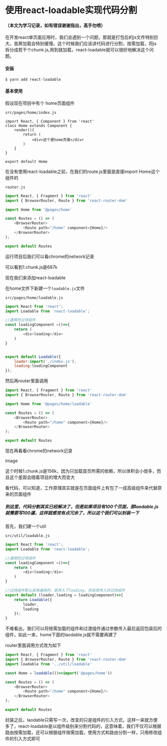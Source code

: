 # 使用react-loadable实现代码分割


#### （本文为学习记录，如有错误谢谢指出，高手勿喷）

在开发react单页面应用时，我们会遇到一个问题，那就是打包后的js文件特别巨大，首屏加载会特别缓慢。这个时候我们应该讲代码进行分割，按需加载，将js 拆分成若干个chunk.js,用到就加载，react-loadable就可以很好地解决这个问题。

#### 安装

```shell
$ yarn add react-loadable

```

#### 基本使用

假设现在项目中有个 home页面组件

`src/pages/home/index.js`

```Js
import React, { Component } from 'react'
class Home extends Component {
    render(){
        return (
            <div>这个是home页面</div>
        )
    }
}

export default Home

```

在没有使用react-loadable之前，在我们的route.js里面是直接import Home这个组件的

`router.js`

```js
import React, { Fragment } from 'react'
import { BrowserRouter, Route } from 'react-router-dom'

import Home from '@pages/home'

const Routes = () => (
    <BrowserRouter>
        <Route path="/home" component={Home}/>
    </BrowserRouter>
);

export default Routes

```

运行项目后我们可以看chrome的network记录


可以看到1.chunk.js是687k

现在我们来添加react-loadable

在home文件下新建一个`loadable.js`文件

`src/pages/home/loadable.js`

```js
import React from 'react';
import Loadable from 'react-loadable';

//通用的过场组件
const loadingComponent =()=>{
    return (
        <div>loading</div>
    ) 
}


export default Loadable({
    loader:import('./index.js'),
    loading:loadingComponent
});

```

然后再router里面调用

```js
import React, { Fragment } from 'react'
import { BrowserRouter, Route } from 'react-router-dom'

import Home from '@pages/home/loadable'

const Routes = () => (
    <BrowserRouter>
        <Route path="/home" component={Home}/>
    </BrowserRouter>
);

export default Routes

```

现在再看看chrome的network记录



image

这个时候1.chunk.js是156k，因为只加载首页所需的依赖，所以体积会小很多，而且这个差距会随着项目的增大而变大

看代码，可以知道，工作原理其实就是在页面组件上有包了一成高级组件来代替原来的页面组件

##### 到这里，代码分割其实已经解决了，但是如果项目有100个页面，那laodable.js就需要写100遍，这样就感觉有点冗余了，所以这个我们可以封装一下

首先，我们建一个util

`src/util/loadable.js`

```js
import React from 'react';
import Loadable from 'react-loadable';

//通用的过场组件
const loadingComponent =()=>{
    return (
        <div>loading</div>
    ) 
}

//过场组件默认采用通用的，若传入了loading，则采用传入的过场组件
export default (loader,loading = loadingComponent)=>{
    return Loadable({
        loader,
        loading
    });
}


```

不难看出，我们可以将按需加载的组件和过渡组件通过参数传入最后返回包装后的组件，如此一来，home下面的laodable.js就不需要再建了

router里面调用方式改为如下

```js
import React, { Fragment } from 'react'
import { BrowserRouter, Route } from 'react-router-dom'
import loadable from '../util/loadable'

const Home = loadable(()=>import('@pages/home'))

const Routes = () => (
    <BrowserRouter>
        <Route path="/home" component={Home}/>
    </BrowserRouter>
);

export default Routes

```

封装之后，laodable只需写一次，改变的只是组件的引入方式，这样一来就方便多了，react-loadable是以组件级别来分割代码的，这意味着，我们不仅可以根据路由按需加载，还可以根据组件按需加载，使用方式和路由分割一样，只用修改组件的引入方式即可